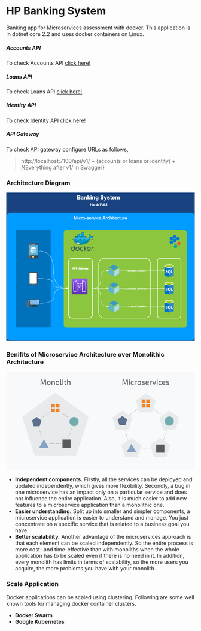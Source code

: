 # HP Banking System
Banking app for Microservices assessment with docker. This application is in dotnet core 2.2 and uses docker containers on Linux.

##### Accounts API
To check Accounts API [click here!](http://localhost:7001/swagger)

##### Loans API
To check Loans API [click here!](http://localhost:7002/swagger)

##### Identity API
To check Identity API [click here!](http://localhost:7003/swagger)

##### API Gateway
To check API gateway configure URLs as follows,
> http://localhost:7100/api/v1/ + (accounts or loans or identity) + /{Everything after v1/ in Swagger}

### Architecture Diagram
![Image of Yaktocat](https://raw.githubusercontent.com/harshjp722/hp-banking-system/master/Docs/Microservices.png)

### Benifits of Microservice Architecture over Monolithic Architecture
![Image of Yaktocat](https://raw.githubusercontent.com/harshjp722/hp-banking-system/master/Docs/Microservices-vs-Monolith.jpg)
* __Independent components.__ Firstly, all the services can be deployed and updated independently, which gives more flexibility. Secondly, a bug in one microservice has an impact only on a particular service and does not influence the entire application. Also, it is much easier to add new features to a microservice application than a monolithic one.
* __Easier understanding.__ Split up into smaller and simpler components, a microservice application is easier to understand and manage. You just concentrate on a specific service that is related to a business goal you have.
* __Better scalability.__ Another advantage of the microservices approach is that each element can be scaled independently. So the entire process is more cost- and time-effective than with monoliths when the whole application has to be scaled even if there is no need in it. In addition, every monolith has limits in terms of scalability, so the more users you acquire, the more problems you have with your monolith.

### Scale Application
Docker applications can be scaled using clustering. Following are some well known tools for managing docker container clusters.
* __Docker Swarm__
* __Google Kubernetes__
